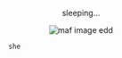<!DOCTYPE html>
<html lang="en">
<head>
    <p align="center">sleeping...</p>
    <p align="center">
      <img src="https://cdn.discordapp.com/attachments/1358175702670905697/1403210206195748884/Untitled171_20250808045600.png?ex=6896b8d7&is=68956757&hm=ac457e9b1af219740933e241dc959728f16dbf90bcec7e54d267dea81403c0a3&" alt="maf image">
    edd

        
                     she
